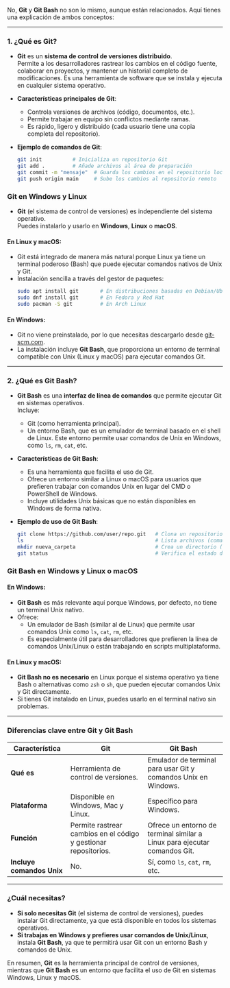No, **Git** y **Git Bash** no son lo mismo, aunque están relacionados. Aquí tienes una explicación de ambos conceptos:

---

### **1. ¿Qué es Git?**
- **Git** es un **sistema de control de versiones distribuido**.  
  Permite a los desarrolladores rastrear los cambios en el código fuente, colaborar en proyectos, y mantener un historial completo de modificaciones. Es una herramienta de software que se instala y ejecuta en cualquier sistema operativo.

- **Características principales de Git**:
  - Controla versiones de archivos (código, documentos, etc.).
  - Permite trabajar en equipo sin conflictos mediante ramas.
  - Es rápido, ligero y distribuido (cada usuario tiene una copia completa del repositorio).

- **Ejemplo de comandos de Git**:
  ```bash
  git init          # Inicializa un repositorio Git
  git add .         # Añade archivos al área de preparación
  git commit -m "mensaje"  # Guarda los cambios en el repositorio local
  git push origin main     # Sube los cambios al repositorio remoto
  ```

### **Git en Windows y Linux**
- **Git** (el sistema de control de versiones) es independiente del sistema operativo.  
  Puedes instalarlo y usarlo en **Windows**, **Linux** o **macOS**.

#### **En Linux y macOS:**
- Git está integrado de manera más natural porque Linux ya tiene un terminal poderoso (Bash) que puede ejecutar comandos nativos de Unix y Git.
- Instalación sencilla a través del gestor de paquetes:
  ```bash
  sudo apt install git       # En distribuciones basadas en Debian/Ubuntu
  sudo dnf install git       # En Fedora y Red Hat
  sudo pacman -S git         # En Arch Linux
  ```

#### **En Windows:**
- Git no viene preinstalado, por lo que necesitas descargarlo desde [git-scm.com](https://git-scm.com/).
- La instalación incluye **Git Bash**, que proporciona un entorno de terminal compatible con Unix (Linux y macOS) para ejecutar comandos Git.

---

### **2. ¿Qué es Git Bash?**
- **Git Bash** es una **interfaz de línea de comandos** que permite ejecutar Git en sistemas operativos.  
  Incluye:
  - Git (como herramienta principal).
  - Un entorno Bash, que es un emulador de terminal basado en el shell de Linux. Este entorno permite usar comandos de Unix en Windows, como `ls`, `rm`, `cat`, etc.

- **Características de Git Bash**:
  - Es una herramienta que facilita el uso de Git.
  - Ofrece un entorno similar a Linux o macOS para usuarios que prefieren trabajar con comandos Unix en lugar del CMD o PowerShell de Windows.
  - Incluye utilidades Unix básicas que no están disponibles en Windows de forma nativa.

- **Ejemplo de uso de Git Bash**:
  ```bash
  git clone https://github.com/user/repo.git   # Clona un repositorio
  ls                                           # Lista archivos (comando de Unix)
  mkdir nueva_carpeta                          # Crea un directorio (comando de Unix)
  git status                                   # Verifica el estado del repositorio
  ```

### **Git Bash en Windows y Linux o macOS**

#### **En Windows:**
- **Git Bash** es más relevante aquí porque Windows, por defecto, no tiene un terminal Unix nativo.
- Ofrece:
  - Un emulador de Bash (similar al de Linux) que permite usar comandos Unix como `ls`, `cat`, `rm`, etc.
  - Es especialmente útil para desarrolladores que prefieren la línea de comandos Unix/Linux o están trabajando en scripts multiplataforma.

#### **En Linux y macOS:**
- **Git Bash no es necesario** en Linux porque el sistema operativo ya tiene Bash o alternativas como `zsh` o `sh`, que pueden ejecutar comandos Unix y Git directamente.
- Si tienes Git instalado en Linux, puedes usarlo en el terminal nativo sin problemas.

---

### **Diferencias clave entre Git y Git Bash**

| **Característica**       | **Git**                                 | **Git Bash**                          |
|--------------------------|-----------------------------------------|---------------------------------------|
| **Qué es**               | Herramienta de control de versiones.    | Emulador de terminal para usar Git y comandos Unix en Windows. |
| **Plataforma**           | Disponible en Windows, Mac y Linux.     | Específico para Windows.             |
| **Función**              | Permite rastrear cambios en el código y gestionar repositorios. | Ofrece un entorno de terminal similar a Linux para ejecutar comandos Git. |
| **Incluye comandos Unix**| No.                                    | Sí, como `ls`, `cat`, `rm`, etc.     |

---

### **¿Cuál necesitas?**
- **Si solo necesitas Git** (el sistema de control de versiones), puedes instalar Git directamente, ya que está disponible en todos los sistemas operativos.
- **Si trabajas en Windows y prefieres usar comandos de Unix/Linux**, instala **Git Bash**, ya que te permitirá usar Git con un entorno Bash y comandos de Unix.

En resumen, **Git** es la herramienta principal de control de versiones, mientras que **Git Bash** es un entorno que facilita el uso de Git en sistemas Windows, Linux y macOS.

